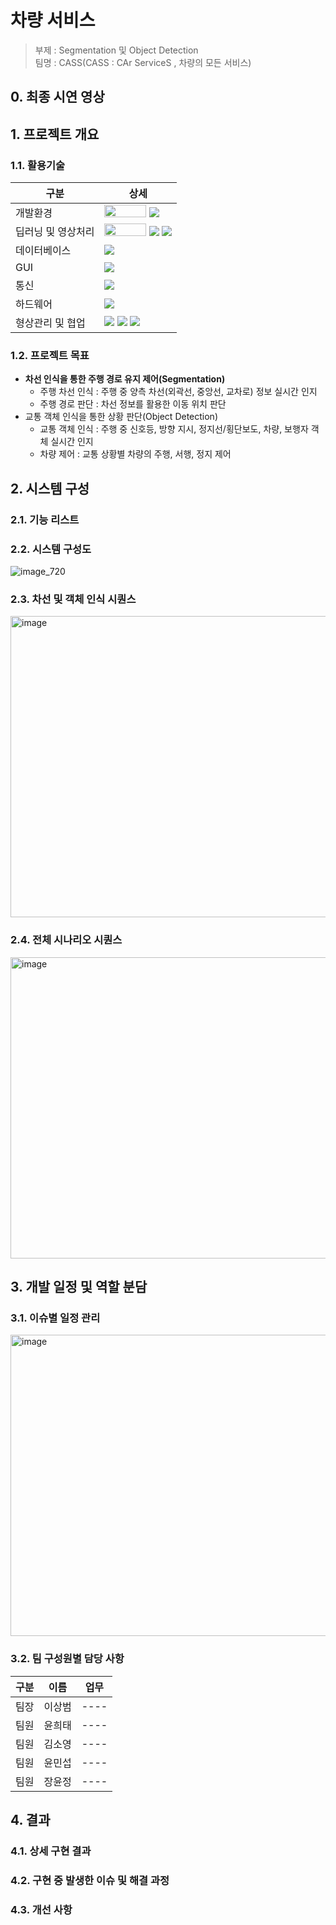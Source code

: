 # 차량 서비스 ###

> 부제 : Segmentation 및 Object Detection  
> 팀명 : CASS(CASS : CAr ServiceS , 차량의 모든 서비스)

## 0. 최종 시연 영상

## 1. 프로젝트 개요

### 1.1. 활용기술

|구분|상세|
|------|----------------------|
|개발환경|<img src="https://img.shields.io/badge/Ubuntu-E95420?style=flat-square&logo=Ubuntu&logoColor=white" style="width: 67px; height: 20px;"> <img src="https://img.shields.io/badge/Python-3776AB?style=flat-square&logo=Python&logoColor=white">|
|딥러닝 및 영상처리| <img src="https://github.com/user-attachments/assets/5f8d52f1-1b12-4075-a59d-a641c01ad558" style="width: 67px; height: 20px;"> <img src="https://img.shields.io/badge/Ultralytics-1976D2?style=flat&logo=Ultralytics&logoColor=white" /> <img src="https://img.shields.io/badge/Ultralytics-1976D2?style=flat&logo=Ultralytics&logoColor=white" />|
|데이터베이스|<img src="https://img.shields.io/badge/Ultralytics-1976D2?style=flat&logo=Ultralytics&logoColor=white" />|
|GUI|<img src="https://img.shields.io/badge/Ultralytics-1976D2?style=flat&logo=Ultralytics&logoColor=white" />|
|통신|<img src="https://img.shields.io/badge/Ultralytics-1976D2?style=flat&logo=Ultralytics&logoColor=white" />|
|하드웨어|<img src="https://img.shields.io/badge/Ultralytics-1976D2?style=flat&logo=Ultralytics&logoColor=white" />|
|형상관리 및 협업|<img src="https://img.shields.io/badge/GitHub-1976D2?style=flat-square&logo=GitHub&logoColor=white"/> <img src="https://img.shields.io/badge/Ultralytics-1976D2?style=flat&logo=Ultralytics&logoColor=white" /> <img src="https://img.shields.io/badge/Ultralytics-1976D2?style=flat&logo=Ultralytics&logoColor=white" />|

### 1.2. 프로젝트 목표
- <b>차선 인식을 통한 주행 경로 유지 제어(Segmentation)</b><br/>
  <ul style="list-style: circle;">
   <li>주행 차선 인식 : 주행 중 양측 차선(외곽선, 중앙선, 교차로) 정보 실시간 인지</li>
   <li>주행 경로 판단 : 차선 정보를 활용한 이동 위치 판단 </li>
  </ul>
- 교통 객체 인식을 통한 상황 판단(Object Detection) <br/>
  <ul style="list-style: circle;">
   <li>교통 객체 인식 : 주행 중 신호등, 방향 지시, 정지선/횡단보도, 차량, 보행자 객체 실시간 인지</li>
   <li>차량 제어 : 교통 상황별 차량의 주행, 서행, 정지 제어</li>
  </ul>



## 2. 시스템 구성
### 2.1. 기능 리스트
### 2.2. 시스템 구성도
![image_720](https://github.com/user-attachments/assets/705c46b3-c18c-4498-9cf0-a5d17c418748)

### 2.3. 차선 및 객체 인식 시퀀스
<img src="https://github.com/user-attachments/assets/b2c9e22a-9c23-4ee7-a101-cc7881217aa8" alt="image" width="720" height="482">

### 2.4. 전체 시나리오 시퀀스
<img src="https://github.com/user-attachments/assets/cc867796-b1eb-4910-a5ea-62127b9c0281" alt="image" width="720" height="482">

## 3. 개발 일정 및 역할 분담

### 3.1. 이슈별 일정 관리
<img src="https://github.com/user-attachments/assets/9999d611-5074-4ba5-9bbf-72c63a3fbe73" alt="image" width="720" height="482">

### 3.2. 팀 구성원별 담당 사항
|구분|이름|업무|
|---|---|---|
|팀장|이상범|----|
|팀원|윤희태|----|
|팀원|김소영|----|
|팀원|윤민섭|----|
|팀원|장윤정|----|

## 4. 결과
### 4.1. 상세 구현 결과
### 4.2. 구현 중 발생한 이슈 및 해결 과정
### 4.3. 개선 사항

